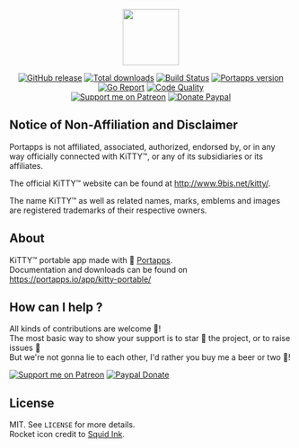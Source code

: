 <p align="center"><a href="https://portapps.io/app/kitty-portable/" target="_blank"><img width="100" src="https://github.com/portapps/kitty-portable/blob/master/res/papp.png"></a></p>

<p align="center">
  <a href="https://portapps.io/app/kitty-portable/#download"><img src="https://img.shields.io/github/release/portapps/kitty-portable.svg?style=flat-square" alt="GitHub release"></a>
  <a href="https://portapps.io/app/kitty-portable/#download"><img src="https://img.shields.io/github/downloads/portapps/kitty-portable/total.svg?style=flat-square" alt="Total downloads"></a>
  <a href="https://travis-ci.com/portapps/kitty-portable"><img src="https://img.shields.io/travis/com/portapps/kitty-portable/master.svg?style=flat-square" alt="Build Status"></a>
  <a href="https://github.com/portapps/portapps"><img src="https://img.shields.io/badge/portapps-1.24.1-479fdb.svg?style=flat-square" alt="Portapps version"></a>
  <a href="https://goreportcard.com/report/github.com/portapps/kitty-portable"><img src="https://goreportcard.com/badge/github.com/portapps/kitty-portable?style=flat-square" alt="Go Report"></a>
  <a href="https://www.codacy.com/app/portapps/kitty-portable"><img src="https://img.shields.io/codacy/grade/fd43eb594eff4a9a83048131d383c661.svg?style=flat-square" alt="Code Quality"></a>
  <br /><a href="https://www.patreon.com/crazymax"><img src="https://img.shields.io/badge/donate-patreon-fb664e.svg?style=flat-square" alt="Support me on Patreon"></a>
  <a href="https://www.paypal.me/crazyws"><img src="https://img.shields.io/badge/donate-paypal-7057ff.svg?style=flat-square" alt="Donate Paypal"></a>
</p>

## Notice of Non-Affiliation and Disclaimer

Portapps is not affiliated, associated, authorized, endorsed by, or in any way officially connected with KiTTY™, or any of its subsidiaries or its affiliates.

The official KiTTY™ website can be found at http://www.9bis.net/kitty/.

The name KiTTY™ as well as related names, marks, emblems and images are registered trademarks of their respective owners.

## About

KiTTY™ portable app made with 🚀 [Portapps](https://portapps.io).<br />
Documentation and downloads can be found on https://portapps.io/app/kitty-portable/

## How can I help ?

All kinds of contributions are welcome :raised_hands:!<br />
The most basic way to show your support is to star :star2: the project, or to raise issues :speech_balloon:<br />
But we're not gonna lie to each other, I'd rather you buy me a beer or two :beers:!

[![Support me on Patreon](https://portapps.io/img/patreon.png)](https://www.patreon.com/crazymax) 
[![Paypal Donate](https://portapps.io/img/paypal-donate.png)](https://www.paypal.me/crazyws)

## License

MIT. See `LICENSE` for more details.<br />
Rocket icon credit to [Squid Ink](http://thesquid.ink).
